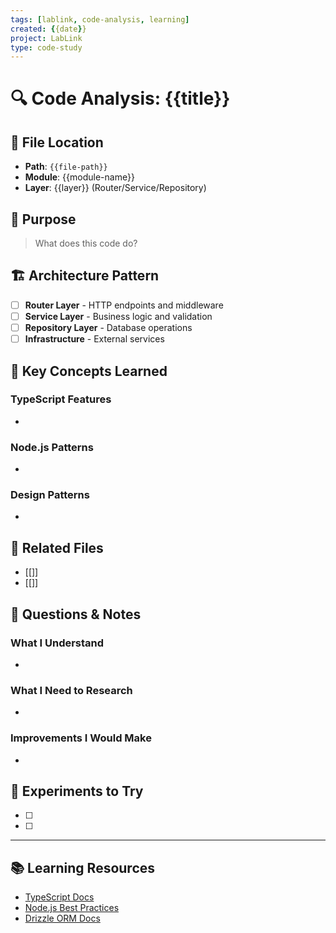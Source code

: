 ```yaml
---
tags: [lablink, code-analysis, learning]
created: {{date}}
project: LabLink
type: code-study
---
```


# 🔍 Code Analysis: {{title}}

## 📍 File Location
- **Path**: `{{file-path}}`
- **Module**: {{module-name}}
- **Layer**: {{layer}} (Router/Service/Repository)

## 🎯 Purpose
> What does this code do?

## 🏗️ Architecture Pattern
- [ ] **Router Layer** - HTTP endpoints and middleware
- [ ] **Service Layer** - Business logic and validation
- [ ] **Repository Layer** - Database operations
- [ ] **Infrastructure** - External services

## 📝 Key Concepts Learned

### TypeScript Features
-

### Node.js Patterns
-

### Design Patterns
-

## 🔗 Related Files
- [[]]
- [[]]

## 🤔 Questions & Notes

### What I Understand
-

### What I Need to Research
-

### Improvements I Would Make
-

## 🧪 Experiments to Try
- [ ]
- [ ]

---
## 📚 Learning Resources
- [TypeScript Docs](https://www.typescriptlang.org/docs/)
- [Node.js Best Practices](https://github.com/goldbergyoni/nodebestpractices)
- [Drizzle ORM Docs](https://orm.drizzle.team/)
